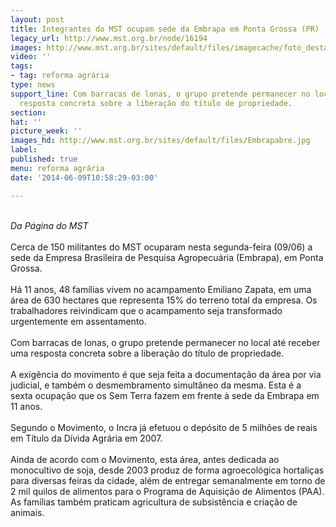 ```yaml
---
layout: post
title: Integrantes do MST ocupam sede da Embrapa em Ponta Grossa (PR)
legacy_url: http://www.mst.org.br/node/16194
images: http://www.mst.org.br/sites/default/files/imagecache/foto_destaque/Embrapabre.jpg
video: ''
tags:
- tag: reforma agrária
type: news
support_line: Com barracas de lonas, o grupo pretende permanecer no local até receber  uma
  resposta concreta sobre a liberação do título de propriedade.
section: 
hat: ''
picture_week: ''
images_hd: http://www.mst.org.br/sites/default/files/Embrapabre.jpg
label: 
published: true
menu: reforma agrária
date: '2014-06-09T10:58:29-03:00'

---
```

<p><br><em>Da Página do&nbsp;MST</em><br><br>Cerca de 150 militantes do MST ocuparam nesta segunda-feira (09/06) a sede da Empresa Brasileira de Pesquisa Agropecuária (Embrapa), em Ponta Grossa.<br><br>Há 11 anos, 48 famílias vivem no acampamento Emiliano Zapata, em uma área de 630 hectares que representa 15% do terreno total da empresa. Os trabalhadores reivindicam que o acampamento seja transformado urgentemente em assentamento.<br><br> Com barracas de lonas, o grupo pretende permanecer no local até receber uma resposta concreta sobre a liberação do título de propriedade.<br><br>A exigência do movimento é que seja feita a documentação da área por via judicial, e também o desmembramento simultâneo da mesma. Esta é a sexta ocupação que os Sem Terra fazem em frente à sede da Embrapa em 11 anos. <br><br>Segundo o Movimento, o Incra já efetuou o depósito de 5 milhões de reais em Título da Dívida Agrária em 2007.<br><br>Ainda de acordo com o Movimento, esta área, antes dedicada ao monocultivo de soja, desde 2003 produz de forma agroecológica hortaliças para diversas feiras da cidade, além de entregar semanalmente em torno de 2 mil quilos de alimentos para o Programa de Aquisição de Alimentos (PAA). As famílias também praticam agricultura de subsistência e criação de animais.</p>
